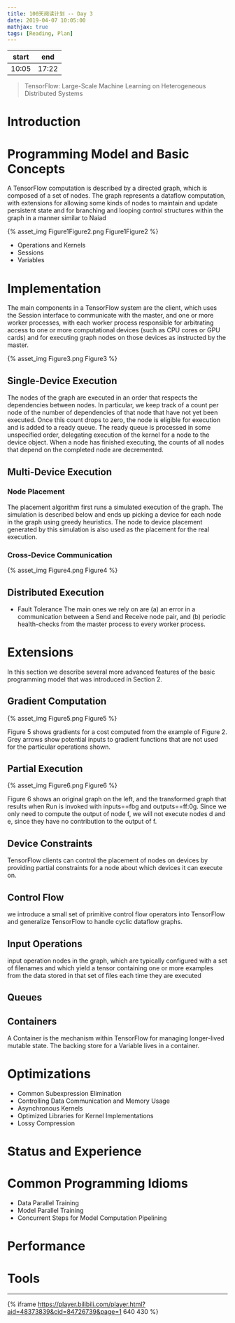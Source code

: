 ```yaml
---
title: 100天阅读计划 -- Day 3
date: 2019-04-07 10:05:00
mathjax: true
tags: [Reading, Plan]
---
```



|start | end  |
|----  | -----|
|10:05 | 17:22|

> TensorFlow: Large-Scale Machine Learning on Heterogeneous Distributed Systems




# Introduction

# Programming Model and Basic Concepts

A TensorFlow computation is described by a directed graph, which is composed of a set of nodes. The graph represents a dataflow computation, with extensions for allowing some kinds of nodes to maintain and update persistent state and for branching and looping control structures within the graph in a manner similar to Naiad

{% asset_img Figure1Figure2.png Figure1Figure2 %}

- Operations and Kernels
- Sessions
- Variables




# Implementation
The main components in a TensorFlow system are the client, which uses the Session interface to communicate with the master, and one or more worker processes, with each worker process responsible for arbitrating access to one or more computational devices (such as CPU cores or GPU cards) and for executing graph nodes on those devices as instructed by the master.

{% asset_img Figure3.png Figure3 %}

## Single-Device Execution

The nodes of the graph are executed in an order that respects the dependencies between nodes. In particular, we keep track of a count per node of the number of dependencies of that node that have not yet been executed. Once this count drops to zero, the node is eligible for execution and is added to a ready queue. The ready queue is processed in some unspecified order, delegating execution of the kernel for a node to the device object. When a node has finished executing, the counts of all nodes that depend on the completed node are decremented.

## Multi-Device Execution

### Node Placement
The placement algorithm first runs a simulated execution of the graph. The simulation is described below and ends up picking a device for each node in the graph using greedy heuristics. The node to device placement generated by this simulation is also used as the placement for the real execution.

### Cross-Device Communication

{% asset_img Figure4.png Figure4 %}

## Distributed Execution

- Fault Tolerance
    The main ones we rely on are (a) an error in a communication between a Send and Receive node pair, and (b) periodic health-checks from the master process to every worker process.






# Extensions

In this section we describe several more advanced features of the basic programming model that was introduced in Section 2.


## Gradient Computation

{% asset_img Figure5.png Figure5 %}

Figure 5 shows gradients for a cost computed from the example of Figure 2. Grey arrows show potential inputs to gradient functions that are not used for the particular operations shown.

## Partial Execution

{% asset_img Figure6.png Figure6 %}

Figure 6 shows an original graph on the left, and the transformed graph that results when Run is invoked with inputs==fbg and outputs==ff:0g. Since we only need to compute the output of node f, we will not execute nodes d and e, since they have no contribution to the output of f.

## Device Constraints

TensorFlow clients can control the placement of nodes on devices by providing partial constraints for a node about which devices it can execute on.

## Control Flow

we introduce a small set of primitive control flow operators into TensorFlow and generalize TensorFlow to handle cyclic dataflow graphs.

## Input Operations

input operation nodes in the graph, which are typically configured with a set of filenames and which yield a tensor containing one or more examples from the data stored in that set of files each time they are executed

## Queues

## Containers

A Container is the mechanism within TensorFlow for managing longer-lived mutable state. The backing store for a Variable lives in a container.







# Optimizations

- Common Subexpression Elimination
- Controlling Data Communication and Memory Usage
- Asynchronous Kernels
- Optimized Libraries for Kernel Implementations
- Lossy Compression





# Status and Experience




# Common Programming Idioms

- Data Parallel Training
- Model Parallel Training
- Concurrent Steps for Model Computation Pipelining



# Performance


# Tools

--------

{% iframe https://player.bilibili.com/player.html?aid=48373839&cid=84726739&page=1 640 430 %}
